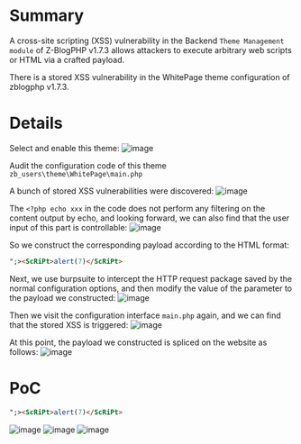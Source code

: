 # Summary
A cross-site scripting (XSS) vulnerability in the Backend `Theme Management module` of Z-BlogPHP v1.7.3 allows attackers to execute arbitrary web scripts or HTML via a crafted payload.

There is a stored XSS vulnerability in the WhitePage theme configuration of zblogphp v1.7.3.

# Details
Select and enable this theme:
![image](https://github.com/user-attachments/assets/f63625a7-e271-4391-9c79-3a96ac7a44c5)

Audit the configuration code of this theme
`zb_users\theme\WhitePage\main.php`

A bunch of stored XSS vulnerabilities were discovered:
![image](https://github.com/user-attachments/assets/987da642-e945-4868-ad7a-d7be389f9f12)

The `<?php echo xxx` in the code does not perform any filtering on the content output by echo, and looking forward, we can also find that the user input of this part is controllable:
![image](https://github.com/user-attachments/assets/40fdcb82-757c-41ab-b9ac-6332a24e2975)

So we construct the corresponding payload according to the HTML format:
```html
";><ScRiPt>alert(7)</ScRiPt>
```

Next, we use burpsuite to intercept the HTTP request package saved by the normal configuration options, and then modify the value of the parameter to the payload we constructed:
![image](https://github.com/user-attachments/assets/8b58c8b9-747c-47d7-826f-9eca4c0f8e5b)

Then we visit the configuration interface `main.php` again, and we can find that the stored XSS is triggered:
![image](https://github.com/user-attachments/assets/5311d151-a440-42b5-9b3d-13ee4c902a7a)

At this point, the payload we constructed is spliced ​​on the website as follows:
![image](https://github.com/user-attachments/assets/bf32dc00-e6bb-4361-9c8d-f2b733c94edc)



# PoC
```html
";><ScRiPt>alert(7)</ScRiPt>
```
![image](https://github.com/user-attachments/assets/690f071d-6f4a-4c9a-93ea-f6b577867c6e)
![image](https://github.com/user-attachments/assets/79b0ad08-e09e-47a5-af0c-9a81d0f985ed)
![image](https://github.com/user-attachments/assets/8ce876e1-d1dd-4f1a-a2f6-48fd449f873c)
